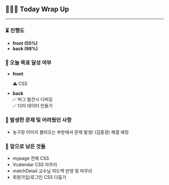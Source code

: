 ## 👨🏻‍💻 Today Wrap Up

<hr>

### ⏳ 진행도

- **front (55%)**<br>
- **back (98%)**<br>

### 🎯 오늘 목표 달성 여부

- **front**<br>

  ⚠ CSS

- **back**<br>
  ✅ 버그 발견시 디버깅<br>
  ✅ 더미 데이터 만들기

### 🥊 발생한 문제 및 어려웠던 사항

- 농구장 이미지 불러오는 부분에서 문제 발생/ (김중광) 해결 예정

### 🥊 앞으로 남은 것들

- mypage 전체 CSS
- Vcalendar CSS 마무리
- matchDetail 교수님 피드백 반영 및 마무리
- 회원가입/로그인 CSS 다듬기

